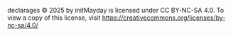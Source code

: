 declarages  © 2025 by initMayday is licensed under CC BY-NC-SA 4.0. To view a copy of this license, visit https://creativecommons.org/licenses/by-nc-sa/4.0/
